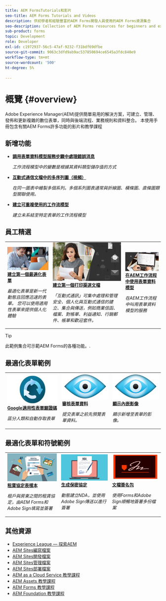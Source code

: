 ```yaml
---
title: AEM FormsTutorials和影片
seo-title: AEM Forms Tutorials and Videos
description: 供初學者和經驗豐富的AEM Forms開發人員使用的AEM Forms資源集合
seo-description: Collection of AEM Forms resources for beginners and experienced AEM Forms developers
sub-product: forms
topic: Development
role: Developer
exl-id: c1972937-56c5-47af-9232-f31bdf69dfbe
source-git-commit: 9063c3dfd9ab9ac537850694ce6545a3fdc840e9
workflow-type: tm+mt
source-wordcount: '500'
ht-degree: 5%

---
```


# 概覽 {#overview}

Adobe Experience Manager(AEM)提供簡單易用的解決方案，可建立、管理、發佈和更新複雜的數位表單，同時與後端流程、業務規則和資料整合。 本使用手冊包含有關AEM Forms許多功能的影片和教學課程

## 新增功能

* **[調用表單資料模型服務步驟中處理錯誤消息](./adaptive-forms/handling-error-messages-in-invoke-fdm-step.md)**

   *工作流程模型中的變數是根據其資料類型儲存值的方式*

* **[互動式通信文檔中的多序列圖（視頻）](./interactive-communications/multiseriescharts.md)**

   *在同一圖表中繪製多個系列。多個系列圖表通常與折線圖、橫條圖、直條圖類型關聯使用。*

* **[建立可重複使用的工作流模型](./adaptive-forms/re-usable-aem-forms-workflow-models-article.md)**

   *建立未系結至特定表單的工作流程模型*

## 員工精選

<table>
<tr>
  <td>
    <a href="./creating-your-first-adaptive-form/introduction-and-setup.md">
      <img alt="400 x 225px" src="./assets/afhero.png" />
    </a>
    <div>
      <a href="./creating-your-first-adaptive-form/introduction-and-setup.md">
    <strong>建立第一個最適化表單</strong>
    </a>
    </div>
    <p>
    <em>最適化表單是新一代動態且回應迅速的表單。 您可以使用適用性表單來提供個人化體驗</em>
    <p>
  </td>
   <td>
    <a href="./ic-print-channel-tutorial/introduction.md">
      <img alt="400 x 225px" src="./assets/correspondence-management1.png" />
    </a>
    <div>
      <a href="./ic-print-channel-tutorial/introduction.md">
    <strong>建立第一個打印渠道文檔</strong>
    </a>
    </div>
    <p>
    <em>「互動式通訊」可集中處理和管理安全、個人化與互動式通信的建立、集合與傳送，例如商業信函、檔案、對帳單、利益通知、行銷郵件、帳單和歡迎套件。 </em>
    <p>
  </td>
  <td>
    <a href="./adaptive-forms/form-data-model-service-as-step-in-workflow-video-use.md">
      <img alt="400 x 225px" src="./assets/fdmlogo.png" />
    </a>
    <div>
      <a href="./adaptive-forms/form-data-model-service-as-step-in-workflow-video-use.md">
    <strong>在AEM工作流程中使用表單資料模型</strong>
    </a>
    </div>
    <p>
    <em>在AEM工作流程中叫用表單資料模型的服務</em>
    <p>
  </td>
</tr>
</table>

>[!TIP]
>
>此範例集合可示範AEM Forms的各種功能。.


## 最適化表單範例

<table>
<tr>
  <td>
    <a href="https://experienceleague.adobe.com/docs/experience-manager-learn/getting-started-with-aem-headless/graphql/overview.html">
      <img alt= "卡皮奇在AEM Forms" src="./assets/captcha1.png" />
    </a>
    <div>
      <a href="https://forms.enablementadobe.com/content/forms/af/registerfornewsletter.html">
    <strong>Google適用性表單驗證碼</strong>
    </a>
    </div>
    <p>
    <em> 區分人類和自動存取表單</em>
    <p>
  </td>
  <td>
    <a href="https://forms.enablementadobe.com/content/dam/formsanddocuments/summaryscreen/jcr:content?wcmmode=disabled">
    <img alt="預覽表單資料" src="./assets/preview.png" />
    </a>
    <div>
    <a href="https://forms.enablementadobe.com/content/dam/formsanddocuments/summaryscreen/jcr:content?wcmmode=disabled">
    <strong>審核表單資料</strong>
    </a>
    </div>
    <p>
    <em>提交表單之前先預覽表單資料。</em>
    </p>
  </td>
  <td>
    <a href="https://forms.enablementadobe.com/content/forms/af/addinlineimage.html">
      <img alt=" 內嵌影像" src="./assets/preview.png" />
    </a>
     <div>
      <a href="https://forms.enablementadobe.com/content/forms/af/addinlineimage.html">
        <strong>顯示內嵌影像</strong>
      </a>
    </div>
    <p>
    <em>顯示新增至表單的影像。</em>
    <p>
  </td>
</tr>
</table>

## 最適化表單和符號範例

<table>
<tr>
  <td>
    <a href="https://forms.enablementadobe.com/content/forms/af/rentalagreement.html">
      <img alt="租賃協定" src="./assets/rental-agreement.png" />
    </a>
    <div>
      <a href="https://forms.enablementadobe.com/content/forms/af/rentalagreement.html">
    <strong>租賃協定表樣本</strong>
    </a>
    </div>
    <p>
    <em>租戶與房東之間的租賃協定，由AEM Forms和Adobe Sign填寫並簽署</em>
    <p>
  </td>
  <td>
    <a href="https://forms.enablementadobe.com/content/dam/formsanddocuments/ndawizard/jcr:content?wcmmode=disabled">
    <img alt="NDA協定" src="./assets/nda1.png" />
    </a>
    <div>
    <a href="https://forms.enablementadobe.com/content/dam/formsanddocuments/ndawizard/jcr:content?wcmmode=disabled">
    <strong>生成保密協定</strong>
    </a>
    </div>
    <p>
    <em>動態建立NDA，並使用Adobe Sign傳送以進行簽署</em>
    </p>
  </td>
  <td>
    <a href="https://forms.enablementadobe.com/content/dam/formsanddocuments/formsandsigndemo/refinanceform/jcr:content?wcmmode=disabled">
      <img alt="簽署檔案套件" src="./assets/sign.png" />
    </a>
     <div>
      <a href="https://forms.enablementadobe.com/content/dam/formsanddocuments/formsandsigndemo/refinanceform/jcr:content?wcmmode=disabled">
        <strong>文檔簽名包</strong>
      </a>
    </div>
    <p>
    <em>使用Forms和Adobe Sign順暢地簽署多份檔案</em>
    <p>
  </td>
</tr>
</table>




## 其他資源

* [Experience League — 探索AEM](https://experienceleague.adobe.com/#recommended/solutions/experience-manager)
* [AEM Sites編寫檔案](https://helpx.adobe.com/experience-manager/6-5/sites/authoring/user-guide.html)
* [AEM Sites開發檔案](https://helpx.adobe.com/experience-manager/6-5/sites/developing/user-guide.html)
* [AEM Sites管理檔案](https://helpx.adobe.com/experience-manager/6-5/sites/administering/user-guide.html)
* [AEM Sites部署檔案](https://helpx.adobe.com/experience-manager/6-5/sites/deploying/user-guide.html)
* [AEM as a Cloud Service 教學課程](/help/cloud-service/overview.md)
* [AEM Assets 教學課程](/help/assets/overview.md)
* [AEM Forms 教學課程](/help/forms/overview.md)
* [AEM Foundation 教學課程](/help/foundation/overview.md)
